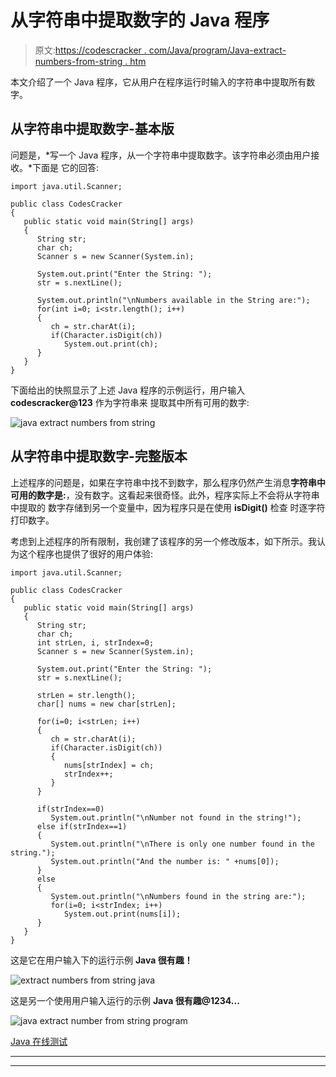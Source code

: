 # 从字符串中提取数字的 Java 程序

> 原文:[https://codescracker . com/Java/program/Java-extract-numbers-from-string . htm](https://codescracker.com/java/program/java-extract-numbers-from-string.htm)

本文介绍了一个 Java 程序，它从用户在程序运行时输入的字符串中提取所有数字。

## 从字符串中提取数字-基本版

问题是，*写一个 Java 程序，从一个字符串中提取数字。该字符串必须由用户接收。*下面是 它的回答:

```
import java.util.Scanner;

public class CodesCracker
{
   public static void main(String[] args)
   {
      String str;
      char ch;
      Scanner s = new Scanner(System.in);

      System.out.print("Enter the String: ");
      str = s.nextLine();

      System.out.println("\nNumbers available in the String are:");
      for(int i=0; i<str.length(); i++)
      {
         ch = str.charAt(i);
         if(Character.isDigit(ch))
            System.out.print(ch);
      }
   }
}
```

下面给出的快照显示了上述 Java 程序的示例运行，用户输入 **codescracker@123** 作为字符串来 提取其中所有可用的数字:

![java extract numbers from string](../Images/2aedf9a7fd1eb39a3f3246e86e78b433.png)

## 从字符串中提取数字-完整版本

上述程序的问题是，如果在字符串中找不到数字，那么程序仍然产生消息**字符串中可用的数字是:**，没有数字。这看起来很奇怪。此外，程序实际上不会将从字符串中提取的 数字存储到另一个变量中，因为程序只是在使用 **isDigit()** 检查 时逐字符打印数字。

考虑到上述程序的所有限制，我创建了该程序的另一个修改版本，如下所示。我认为这个程序也提供了很好的用户体验:

```
import java.util.Scanner;

public class CodesCracker
{
   public static void main(String[] args)
   {
      String str;
      char ch;
      int strLen, i, strIndex=0;
      Scanner s = new Scanner(System.in);

      System.out.print("Enter the String: ");
      str = s.nextLine();

      strLen = str.length();
      char[] nums = new char[strLen];

      for(i=0; i<strLen; i++)
      {
         ch = str.charAt(i);
         if(Character.isDigit(ch))
         {
            nums[strIndex] = ch;
            strIndex++;
         }
      }

      if(strIndex==0)
         System.out.println("\nNumber not found in the string!");
      else if(strIndex==1)
      {
         System.out.println("\nThere is only one number found in the string.");
         System.out.println("And the number is: " +nums[0]);
      }
      else
      {
         System.out.println("\nNumbers found in the string are:");
         for(i=0; i<strIndex; i++)
            System.out.print(nums[i]);
      }
   }
}
```

这是它在用户输入下的运行示例 **Java 很有趣！**

![extract numbers from string java](../Images/7ef912d990da00645df290461bbc1cba.png)

这是另一个使用用户输入运行的示例 **Java 很有趣@1234...**

![java extract number from string program](../Images/65a9700b6378126f4312e71c2c715539.png)

[Java 在线测试](/exam/showtest.php?subid=1)

* * *

* * *